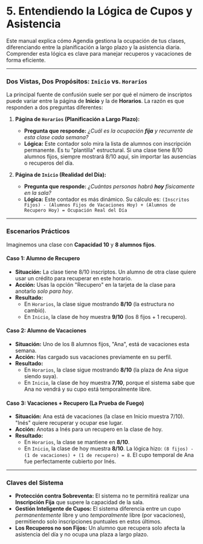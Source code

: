 # 5. Entendiendo la Lógica de Cupos y Asistencia

Este manual explica cómo Agendia gestiona la ocupación de tus clases, diferenciando entre la planificación a largo plazo y la asistencia diaria. Comprender esta lógica es clave para manejar recuperos y vacaciones de forma eficiente.

---

### Dos Vistas, Dos Propósitos: `Inicio` vs. `Horarios`

La principal fuente de confusión suele ser por qué el número de inscriptos puede variar entre la página de **Inicio** y la de **Horarios**. La razón es que responden a dos preguntas diferentes:

1.  **Página de `Horarios` (Planificación a Largo Plazo):**
    *   **Pregunta que responde:** *¿Cuál es la ocupación **fija** y recurrente de esta clase cada semana?*
    *   **Lógica:** Este contador solo mira la lista de alumnos con inscripción permanente. Es tu "plantilla" estructural. Si una clase tiene 8/10 alumnos fijos, siempre mostrará 8/10 aquí, sin importar las ausencias o recuperos del día.

2.  **Página de `Inicio` (Realidad del Día):**
    *   **Pregunta que responde:** *¿Cuántas personas habrá **hoy** físicamente en la sala?*
    *   **Lógica:** Este contador es más dinámico. Su cálculo es:
        `(Inscritos Fijos) - (Alumnos Fijos de Vacaciones Hoy) + (Alumnos de Recupero Hoy) = Ocupación Real del Día`

---

### Escenarios Prácticos

Imaginemos una clase con **Capacidad 10** y **8 alumnos fijos**.

#### Caso 1: Alumno de Recupero

*   **Situación:** La clase tiene 8/10 inscriptos. Un alumno de otra clase quiere usar un crédito para recuperar en este horario.
*   **Acción:** Usas la opción "Recupero" en la tarjeta de la clase para anotarlo *solo para hoy*.
*   **Resultado:**
    *   En `Horarios`, la clase sigue mostrando **8/10** (la estructura no cambió).
    *   En `Inicio`, la clase de hoy muestra **9/10** (los 8 fijos + 1 recupero).

#### Caso 2: Alumno de Vacaciones

*   **Situación:** Uno de los 8 alumnos fijos, "Ana", está de vacaciones esta semana.
*   **Acción:** Has cargado sus vacaciones previamente en su perfil.
*   **Resultado:**
    *   En `Horarios`, la clase sigue mostrando **8/10** (la plaza de Ana sigue siendo suya).
    *   En `Inicio`, la clase de hoy muestra **7/10**, porque el sistema sabe que Ana no vendrá y su cupo está temporalmente libre.

#### Caso 3: Vacaciones + Recupero (La Prueba de Fuego)

*   **Situación:** Ana está de vacaciones (la clase en Inicio muestra 7/10). "Inés" quiere recuperar y ocupar ese lugar.
*   **Acción:** Anotas a Inés para un recupero en la clase de hoy.
*   **Resultado:**
    *   En `Horarios`, la clase se mantiene en **8/10**.
    *   En `Inicio`, la clase de hoy muestra **8/10**. La lógica hizo: `(8 fijos) - (1 de vacaciones) + (1 de recupero) = 8`. El cupo temporal de Ana fue perfectamente cubierto por Inés.

---

### Claves del Sistema

*   **Protección contra Sobreventa:** El sistema no te permitirá realizar una **Inscripción Fija** que supere la capacidad de la sala.
*   **Gestión Inteligente de Cupos:** El sistema diferencia entre un cupo *permanentemente* libre y uno *temporalmente* libre (por vacaciones), permitiendo solo inscripciones puntuales en estos últimos.
*   **Los Recuperos no son Fijos:** Un alumno que recupera solo afecta la asistencia del día y no ocupa una plaza a largo plazo.
